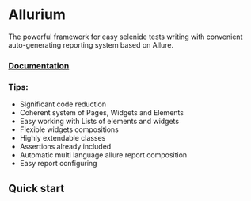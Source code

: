 # Allurium

The powerful framework for easy selenide tests writing with convenient auto-generating reporting system 
based on Allure. 

### [Documentation](https://ipk-tools.github.io/Allurium/)

### Tips:
+ Significant code reduction
+ Coherent system of Pages, Widgets and Elements
+ Easy working with Lists of elements and widgets
+ Flexible widgets compositions
+ Highly extendable classes
+ Assertions already included
+ Automatic multi language allure report composition
+ Easy report configuring

## Quick start